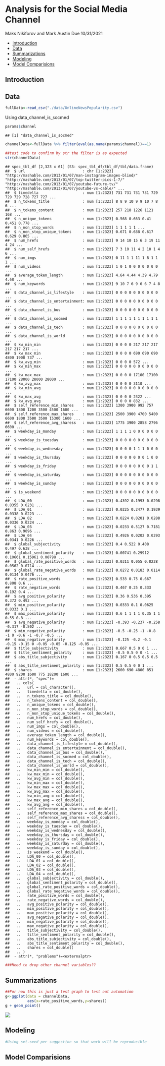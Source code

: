 Analysis for the Social Media Channel
================
Maks Nikiforov and Mark Austin
Due 10/31/2021

-   [Introduction](#introduction)
-   [Data](#data)
-   [Summarizations](#summarizations)
-   [Modeling](#modeling)
-   [Model Comparisions](#model-comparisions)

## Introduction

## Data

``` r
fullData<-read_csv("./data/OnlineNewsPopularity.csv")
```

Using data\_channel\_is\_socmed

``` r
params$channel
```

    ## [1] "data_channel_is_socmed"

``` r
channelData<-fullData %>% filter(eval(as.name(params$channel))==1) 

##test code to confirm by str the filter is as expected
str(channelData)
```

    ## spec_tbl_df [2,323 x 61] (S3: spec_tbl_df/tbl_df/tbl/data.frame)
    ##  $ url                          : chr [1:2323] "http://mashable.com/2013/01/07/man-instagram-images-blind/" "http://mashable.com/2013/01/07/top-twitter-pics-1-7/" "http://mashable.com/2013/01/07/youtube-future-tv/" "http://mashable.com/2013/01/07/youtube-vs-cable/" ...
    ##  $ timedelta                    : num [1:2323] 731 731 731 731 729 729 729 728 727 727 ...
    ##  $ n_tokens_title               : num [1:2323] 8 8 9 10 9 9 10 7 8 6 ...
    ##  $ n_tokens_content             : num [1:2323] 257 218 1226 1121 168 ...
    ##  $ n_unique_tokens              : num [1:2323] 0.568 0.663 0.41 0.451 0.778 ...
    ##  $ n_non_stop_words             : num [1:2323] 1 1 1 1 1 ...
    ##  $ n_non_stop_unique_tokens     : num [1:2323] 0.671 0.688 0.617 0.629 0.865 ...
    ##  $ num_hrefs                    : num [1:2323] 9 14 10 15 6 3 19 11 4 24 ...
    ##  $ num_self_hrefs               : num [1:2323] 7 3 10 11 4 2 10 1 4 6 ...
    ##  $ num_imgs                     : num [1:2323] 0 11 1 1 11 1 8 1 1 1 ...
    ##  $ num_videos                   : num [1:2323] 1 0 1 0 0 0 0 0 0 0 ...
    ##  $ average_token_length         : num [1:2323] 4.64 4.44 4.39 4.79 4.68 ...
    ##  $ num_keywords                 : num [1:2323] 9 10 7 6 9 6 6 7 4 8 ...
    ##  $ data_channel_is_lifestyle    : num [1:2323] 0 0 0 0 0 0 0 0 0 0 ...
    ##  $ data_channel_is_entertainment: num [1:2323] 0 0 0 0 0 0 0 0 0 0 ...
    ##  $ data_channel_is_bus          : num [1:2323] 0 0 0 0 0 0 0 0 0 0 ...
    ##  $ data_channel_is_socmed       : num [1:2323] 1 1 1 1 1 1 1 1 1 1 ...
    ##  $ data_channel_is_tech         : num [1:2323] 0 0 0 0 0 0 0 0 0 0 ...
    ##  $ data_channel_is_world        : num [1:2323] 0 0 0 0 0 0 0 0 0 0 ...
    ##  $ kw_min_min                   : num [1:2323] 0 0 0 0 217 217 217 217 217 217 ...
    ##  $ kw_max_min                   : num [1:2323] 0 0 0 0 690 690 690 4800 1900 737 ...
    ##  $ kw_avg_min                   : num [1:2323] 0 0 0 0 572 ...
    ##  $ kw_min_max                   : num [1:2323] 0 0 0 0 0 0 0 0 0 0 ...
    ##  $ kw_max_max                   : num [1:2323] 0 0 0 0 17100 17100 17100 28000 28000 28000 ...
    ##  $ kw_avg_max                   : num [1:2323] 0 0 0 0 3110 ...
    ##  $ kw_min_avg                   : num [1:2323] 0 0 0 0 0 0 0 0 0 0 ...
    ##  $ kw_max_avg                   : num [1:2323] 0 0 0 0 2322 ...
    ##  $ kw_avg_avg                   : num [1:2323] 0 0 0 0 832 ...
    ##  $ self_reference_min_shares    : num [1:2323] 1300 3900 992 757 6600 1800 1200 3500 4500 1600 ...
    ##  $ self_reference_max_shares    : num [1:2323] 2500 3900 4700 5400 6600 1800 3500 3500 15300 1600 ...
    ##  $ self_reference_avg_sharess   : num [1:2323] 1775 3900 2858 2796 6600 ...
    ##  $ weekday_is_monday            : num [1:2323] 1 1 1 1 0 0 0 0 0 0 ...
    ##  $ weekday_is_tuesday           : num [1:2323] 0 0 0 0 0 0 0 0 0 0 ...
    ##  $ weekday_is_wednesday         : num [1:2323] 0 0 0 0 1 1 1 0 0 0 ...
    ##  $ weekday_is_thursday          : num [1:2323] 0 0 0 0 0 0 0 1 0 0 ...
    ##  $ weekday_is_friday            : num [1:2323] 0 0 0 0 0 0 0 0 1 1 ...
    ##  $ weekday_is_saturday          : num [1:2323] 0 0 0 0 0 0 0 0 0 0 ...
    ##  $ weekday_is_sunday            : num [1:2323] 0 0 0 0 0 0 0 0 0 0 ...
    ##  $ is_weekend                   : num [1:2323] 0 0 0 0 0 0 0 0 0 0 ...
    ##  $ LDA_00                       : num [1:2323] 0.4392 0.1993 0.0298 0.0355 0.0231 ...
    ##  $ LDA_01                       : num [1:2323] 0.0225 0.2477 0.1939 0.0338 0.0223 ...
    ##  $ LDA_02                       : num [1:2323] 0.0224 0.0201 0.0288 0.0336 0.0224 ...
    ##  $ LDA_03                       : num [1:2323] 0.0233 0.5127 0.7181 0.863 0.9096 ...
    ##  $ LDA_04                       : num [1:2323] 0.4926 0.0202 0.0293 0.0341 0.0226 ...
    ##  $ global_subjectivity          : num [1:2323] 0.4 0.522 0.408 0.497 0.638 ...
    ##  $ global_sentiment_polarity    : num [1:2323] 0.00741 0.29912 0.10661 0.15961 0.08798 ...
    ##  $ global_rate_positive_words   : num [1:2323] 0.0311 0.055 0.0228 0.0562 0.0714 ...
    ##  $ global_rate_negative_words   : num [1:2323] 0.0272 0.0183 0.0114 0.0134 0.0476 ...
    ##  $ rate_positive_words          : num [1:2323] 0.533 0.75 0.667 0.808 0.6 ...
    ##  $ rate_negative_words          : num [1:2323] 0.467 0.25 0.333 0.192 0.4 ...
    ##  $ avg_positive_polarity        : num [1:2323] 0.36 0.536 0.395 0.372 0.492 ...
    ##  $ min_positive_polarity        : num [1:2323] 0.0333 0.1 0.0625 0.0333 0.1 ...
    ##  $ max_positive_polarity        : num [1:2323] 0.6 1 1 1 1 0.35 1 1 0.55 0.8 ...
    ##  $ avg_negative_polarity        : num [1:2323] -0.393 -0.237 -0.258 -0.317 -0.502 ...
    ##  $ min_negative_polarity        : num [1:2323] -0.5 -0.25 -1 -0.8 -1 0 -0.6 -1 -0.7 -0.5 ...
    ##  $ max_negative_polarity        : num [1:2323] -0.125 -0.2 -0.1 -0.15 -0.15 0 -0.05 -0.05 -0.125 -0.05 ...
    ##  $ title_subjectivity           : num [1:2323] 0.667 0.5 0 0 1 ...
    ##  $ title_sentiment_polarity     : num [1:2323] -0.5 0.5 0 0 -1 ...
    ##  $ abs_title_subjectivity       : num [1:2323] 0.167 0 0.5 0.5 0.5 ...
    ##  $ abs_title_sentiment_polarity : num [1:2323] 0.5 0.5 0 0 1 ...
    ##  $ shares                       : num [1:2323] 2600 690 4800 851 4800 9200 1600 775 18200 1600 ...
    ##  - attr(*, "spec")=
    ##   .. cols(
    ##   ..   url = col_character(),
    ##   ..   timedelta = col_double(),
    ##   ..   n_tokens_title = col_double(),
    ##   ..   n_tokens_content = col_double(),
    ##   ..   n_unique_tokens = col_double(),
    ##   ..   n_non_stop_words = col_double(),
    ##   ..   n_non_stop_unique_tokens = col_double(),
    ##   ..   num_hrefs = col_double(),
    ##   ..   num_self_hrefs = col_double(),
    ##   ..   num_imgs = col_double(),
    ##   ..   num_videos = col_double(),
    ##   ..   average_token_length = col_double(),
    ##   ..   num_keywords = col_double(),
    ##   ..   data_channel_is_lifestyle = col_double(),
    ##   ..   data_channel_is_entertainment = col_double(),
    ##   ..   data_channel_is_bus = col_double(),
    ##   ..   data_channel_is_socmed = col_double(),
    ##   ..   data_channel_is_tech = col_double(),
    ##   ..   data_channel_is_world = col_double(),
    ##   ..   kw_min_min = col_double(),
    ##   ..   kw_max_min = col_double(),
    ##   ..   kw_avg_min = col_double(),
    ##   ..   kw_min_max = col_double(),
    ##   ..   kw_max_max = col_double(),
    ##   ..   kw_avg_max = col_double(),
    ##   ..   kw_min_avg = col_double(),
    ##   ..   kw_max_avg = col_double(),
    ##   ..   kw_avg_avg = col_double(),
    ##   ..   self_reference_min_shares = col_double(),
    ##   ..   self_reference_max_shares = col_double(),
    ##   ..   self_reference_avg_sharess = col_double(),
    ##   ..   weekday_is_monday = col_double(),
    ##   ..   weekday_is_tuesday = col_double(),
    ##   ..   weekday_is_wednesday = col_double(),
    ##   ..   weekday_is_thursday = col_double(),
    ##   ..   weekday_is_friday = col_double(),
    ##   ..   weekday_is_saturday = col_double(),
    ##   ..   weekday_is_sunday = col_double(),
    ##   ..   is_weekend = col_double(),
    ##   ..   LDA_00 = col_double(),
    ##   ..   LDA_01 = col_double(),
    ##   ..   LDA_02 = col_double(),
    ##   ..   LDA_03 = col_double(),
    ##   ..   LDA_04 = col_double(),
    ##   ..   global_subjectivity = col_double(),
    ##   ..   global_sentiment_polarity = col_double(),
    ##   ..   global_rate_positive_words = col_double(),
    ##   ..   global_rate_negative_words = col_double(),
    ##   ..   rate_positive_words = col_double(),
    ##   ..   rate_negative_words = col_double(),
    ##   ..   avg_positive_polarity = col_double(),
    ##   ..   min_positive_polarity = col_double(),
    ##   ..   max_positive_polarity = col_double(),
    ##   ..   avg_negative_polarity = col_double(),
    ##   ..   min_negative_polarity = col_double(),
    ##   ..   max_negative_polarity = col_double(),
    ##   ..   title_subjectivity = col_double(),
    ##   ..   title_sentiment_polarity = col_double(),
    ##   ..   abs_title_subjectivity = col_double(),
    ##   ..   abs_title_sentiment_polarity = col_double(),
    ##   ..   shares = col_double()
    ##   .. )
    ##  - attr(*, "problems")=<externalptr>

``` r
###Need to drop other channel variables??
```

## Summarizations

``` r
##For now this is just a test graph to test out automation
g<-ggplot(data = channelData,
          aes(x=rate_positive_words,y=shares))
g + geom_point()
```

![](images/socmed/graphOneA-1.png)<!-- -->

## Modeling

``` r
#Using set.seed per suggestion so that work will be reproducible
```

## Model Comparisions
